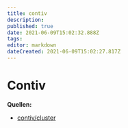 ```yaml
---
title: contiv
description: 
published: true
date: 2021-06-09T15:02:32.888Z
tags: 
editor: markdown
dateCreated: 2021-06-09T15:02:27.817Z
---
```


# Contiv

**Quellen:**

* [contiv/cluster](https://github.com/contiv/cluster)
